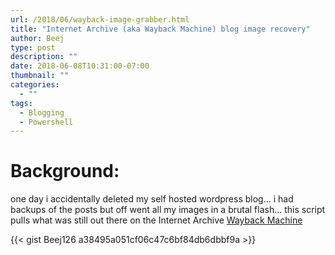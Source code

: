 ```yaml
---
url: /2018/06/wayback-image-grabber.html
title: "Internet Archive (aka Wayback Machine) blog image recovery"
author: Beej
type: post
description: ""
date: 2018-06-08T10:31:00-07:00
thumbnail: ""
categories:
  - ""
tags:
  - Blogging
  - Powershell
---
```


# Background: 
one day i accidentally deleted my self hosted wordpress blog... i had backups of the posts but off went all my images in a brutal flash... this script pulls what was still out there on the Internet Archive [Wayback Machine](https://archive.org/web/)

{{< gist Beej126 a38495a051cf06c47c6bf84db6dbbf9a >}}
